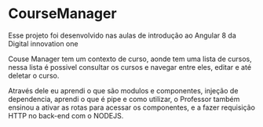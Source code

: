 # CourseManager

Esse projeto foi desenvolvido nas aulas de introdução ao Angular 8 da Digital innovation one

Couse Manager tem um contexto de curso, aonde tem uma lista de cursos, nessa lista é possivel consultar os cursos e navegar entre eles, editar e até deletar o curso.

Através dele eu aprendi o que são modulos e componentes, injeção de dependencia, aprendi o que é pipe e como utilizar, o Professor também ensinou a ativar as rotas para acessar os componentes, e a fazer requisição HTTP no back-end com o NODEJS.
